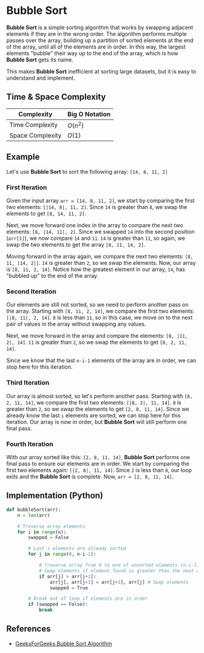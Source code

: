 # Bubble Sort

**Bubble Sort** is a simple sorting algorithm that works by swapping adjacent elements if they are in the wrong order. The algorithm performs multiple passes over the array, building up a partition of sorted elements at the end of the array, until all of the elements are in order. In this way, the largest elements "bubble" their way up to the end of the array, which is how **Bubble Sort** gets its name.

This makes **Bubble Sort** inefficient at sorting large datasets, but it is easy to understand and implement.

## Time & Space Complexity

| Complexity       | Big O Notation |
| ---------------- | -------------- |
| Time Complexity  | $O(n^2)$       |
| Space Complexity | $O(1)$         |

## Example

Let's use **Bubble Sort** to sort the following array: `[14, 8, 11, 2]`

### First Iteration

Given the input array `arr = [14, 8, 11, 2]`, we start by comparing the first two elements: `[|14, 8|, 11, 2]`. Since `14` is greater than `8`, we swap the elements to get `[8, 14, 11, 2]`.

Next, we move forward one index in the array to compare the next two elements: `[8, |14, 11|, 2]`. Since we swapped `14` into the second position (`arr[1]`), we now compare `14` and `11`. `14` is greater than `11`, so again, we swap the two elements to get the array `[8, 11, 14, 2]`.

Moving forward in the array again, we compare the next two elements: `[8, 11, |14, 2|]`. `14` is greater than `2`, so we swap the elements. Now, our array is `[8, 11, 2, 14]`. Notice how the greatest element in our array, `14`, has "bubbled up" to the end of the array.

### Second Iteration

Our elements are still not sorted, so we need to perform another pass on the array. Starting with `[8, 11, 2, 14]`, we compare the first two elements: `[|8, 11|, 2, 14]`. `8` is less than `11`, so in this case, we move on to the next pair of values in the array without swapping any values.

Next, we move forward in the array and compare the elements: `[8, |11, 2|, 14]`. `11` is greater than `2`, so we swap the elements to get `[8, 2, 11, 14]`.

Since we know that the last `n-i-1` elements of the array are in order, we can stop here for this iteration.

### Third Iteration

Our array is almost sorted, so let's perform another pass. Starting with `[8, 2, 11, 14]`, we compare the first two elements: `[|8, 2|, 11, 14]`. `8` is greater than `2`, so we swap the elements to get `[2, 8, 11, 14]`. Since we already know the last `i` elements are sorted, we can stop here for this iteration. Our array is now in order, but **Bubble Sort** will still perform one final pass.

### Fourth Iteration

With our array sorted like this: `[2, 8, 11, 14]`, **Bubble Sort** performs one final pass to ensure our elements are in order. We start by comparing the first two elements again: `[|2, 8|, 11, 14]`. Since `2` is less than `8`, our loop exits and the **Bubble Sort** is complete. Now, `arr = [2, 8, 11, 14]`.

## Implementation (Python)

```python
def bubbleSort(arr):
    n = len(arr)

    # Traverse array elements
    for i in range(n):
        swapped = False

        # Last i elements are already sorted
        for j in range(0, n-i-1):

            # Traverse array from 0 to end of unsorted elements (n-i-1)
            # Swap elements if element found is greater than the next element
            if arr[j] > arr[j+1]:
                arr[j], arr[j+1] = arr[j+1], arr[j] # Swap elements
                swapped = True

        # Break out of loop if elements are in order
        if (swapped == False):
            break
```

## References

- [GeeksForGeeks Bubble Sort Algorithm](https://www.geeksforgeeks.org/bubble-sort-algorithm/)
